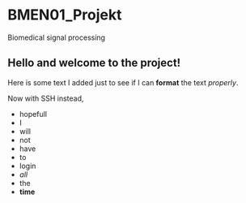 # BMEN01_Projekt
Biomedical signal processing

## Hello and welcome to the project!
Here is some text I added just to see if I can __format__ the text *properly*.

Now with SSH instead,
+ hopefull
+ I
+ will
+ not
+ have
+ to
+ login
+ _all_
+ the
+ __time__
